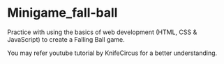 # Minigame_fall-ball
Practice with using the basics of web development (HTML, CSS &amp; JavaScript) to create a Falling Ball game.

You may refer youtube tutorial by KnifeCircus for a better understanding.
